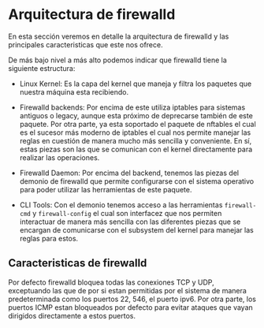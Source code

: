 # Arquitectura de firewalld

En esta sección veremos en detalle la arquitectura de firewalld y las principales caracteristicas que este nos ofrece.

De más bajo nivel a más alto podemos indicar que firewalld tiene la siguiente estructura:

- Linux Kernel: Es la capa del kernel que maneja y filtra los paquetes que nuestra máquina esta recibiendo.

- Firewalld backends: Por encima de este utiliza iptables para sistemas antiguos o legacy, aunque esta próximo de deprecarse también de este paquete. Por otra parte, ya esta soportado el paquete de nftables el cual es el sucesor más moderno de iptables el cual nos permite manejar las reglas en cuestión de manera mucho más sencilla y conveniente. En sí, estas piezas son las que se comunican con el kernel directamente para realizar las operaciones.

- Firewalld Daemon: Por encima del backend, tenemos las piezas del demonio de firewalld que permite configurarse con el sistema operativo para poder utilizar las herramientas de este paquete.

- CLI Tools: Con el demonio tenemos acceso a las herramientas `firewall-cmd` y `firewall-config` el cual son interfacez que nos permiten interactuar de manera más sencilla con las diferentes piezas que se encargan de comunicarse con el subsystem del kernel para manejar las reglas para estos.

## Caracteristicas de firewalld

Por defecto firewalld bloquea todas las conexiones TCP y UDP, exceptuando las que de por si estan permitidas por el sistema de manera predeterminada como los puertos 22, 546, el puerto ipv6. Por otra parte, los puertos ICMP estan bloqueados por defecto para evitar ataques que vayan dirigidos directamente a estos puertos.


